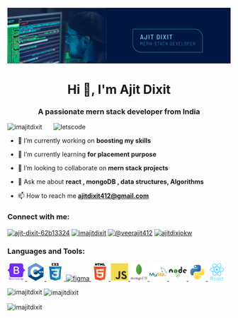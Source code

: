 ![logo](https://github.com/imajitdixit/imajitdixit/blob/main/Banner1.png)
<h1 align="center">Hi 👋, I'm Ajit Dixit</h1>
<h3 align="center">A passionate mern stack developer from India</h3>
<img align="right" width="400" alt="letscode" src="https://user-images.githubusercontent.com/55389276/140866485-8fb1c876-9a8f-4d6a-98dc-08c4981eaf70.gif">

<p align="left"> <img src="https://komarev.com/ghpvc/?username=imajitdixit&label=Profile%20views&color=0e75b6&style=flat" alt="imajitdixit" /> </p>

- 🔭 I’m currently working on **boosting my skills**

- 🌱 I’m currently learning **for placement purpose**

- 👯 I’m looking to collaborate on **mern stack projects**

- 💬 Ask me about **react , mongoDB , data structures, Algorithms**

- 📫 How to reach me **ajitdixit412@gmail.com**

<h3 align="left">Connect with me:</h3>
<p align="left">
<a href="https://www.linkedin.com/in/ajit-dixit-62b13324a/" target="blank"><img align="center" src="https://raw.githubusercontent.com/rahuldkjain/github-profile-readme-generator/master/src/images/icons/Social/linked-in-alt.svg" alt="ajit-dixit-62b13324" height="30" width="40" /></a>
<a href="https://instagram.com/imajitdixit" target="blank"><img align="center" src="https://raw.githubusercontent.com/rahuldkjain/github-profile-readme-generator/master/src/images/icons/Social/instagram.svg" alt="imajitdixit" height="30" width="40" /></a>
<a href="https://www.hackerrank.com/@veerajit412" target="blank"><img align="center" src="https://raw.githubusercontent.com/rahuldkjain/github-profile-readme-generator/master/src/images/icons/Social/hackerrank.svg" alt="@veerajit412" height="30" width="40" /></a>
<a href="https://auth.geeksforgeeks.org/user/ajitdixjokw" target="blank"><img align="center" src="https://raw.githubusercontent.com/rahuldkjain/github-profile-readme-generator/master/src/images/icons/Social/geeks-for-geeks.svg" alt="ajitdixjokw" height="30" width="40" /></a>
</p>

<h3 align="left">Languages and Tools:</h3>
<p align="left"> <a href="https://getbootstrap.com" target="_blank" rel="noreferrer"> <img src="https://raw.githubusercontent.com/devicons/devicon/master/icons/bootstrap/bootstrap-plain-wordmark.svg" alt="bootstrap" width="40" height="40"/> </a> <a href="https://www.w3schools.com/cpp/" target="_blank" rel="noreferrer"> <img src="https://raw.githubusercontent.com/devicons/devicon/master/icons/cplusplus/cplusplus-original.svg" alt="cplusplus" width="40" height="40"/> </a> <a href="https://www.w3schools.com/css/" target="_blank" rel="noreferrer"> <img src="https://raw.githubusercontent.com/devicons/devicon/master/icons/css3/css3-original-wordmark.svg" alt="css3" width="40" height="40"/> </a> <a href="https://www.figma.com/" target="_blank" rel="noreferrer"> <img src="https://www.vectorlogo.zone/logos/figma/figma-icon.svg" alt="figma" width="40" height="40"/> </a> <a href="https://www.w3.org/html/" target="_blank" rel="noreferrer"> <img src="https://raw.githubusercontent.com/devicons/devicon/master/icons/html5/html5-original-wordmark.svg" alt="html5" width="40" height="40"/> </a> <a href="https://developer.mozilla.org/en-US/docs/Web/JavaScript" target="_blank" rel="noreferrer"> <img src="https://raw.githubusercontent.com/devicons/devicon/master/icons/javascript/javascript-original.svg" alt="javascript" width="40" height="40"/> </a> <a href="https://www.mongodb.com/" target="_blank" rel="noreferrer"> <img src="https://raw.githubusercontent.com/devicons/devicon/master/icons/mongodb/mongodb-original-wordmark.svg" alt="mongodb" width="40" height="40"/> </a> <a href="https://www.mysql.com/" target="_blank" rel="noreferrer"> <img src="https://raw.githubusercontent.com/devicons/devicon/master/icons/mysql/mysql-original-wordmark.svg" alt="mysql" width="40" height="40"/> </a> <a href="https://nodejs.org" target="_blank" rel="noreferrer"> <img src="https://raw.githubusercontent.com/devicons/devicon/master/icons/nodejs/nodejs-original-wordmark.svg" alt="nodejs" width="40" height="40"/> </a> <a href="https://www.python.org" target="_blank" rel="noreferrer"> <img src="https://raw.githubusercontent.com/devicons/devicon/master/icons/python/python-original.svg" alt="python" width="40" height="40"/> </a> <a href="https://reactjs.org/" target="_blank" rel="noreferrer"> <img src="https://raw.githubusercontent.com/devicons/devicon/master/icons/react/react-original-wordmark.svg" alt="react" width="40" height="40"/> </a> </p>

<p><img align="left" src="https://github-readme-stats.vercel.app/api/top-langs?username=imajitdixit&show_icons=true&locale=en&layout=compact" alt="imajitdixit" /></p>

<p>&nbsp;<img align="center" src="https://github-readme-stats.vercel.app/api?username=imajitdixit&show_icons=true&locale=en" alt="imajitdixit" /></p>

<p><img align="center" src="https://github-readme-streak-stats.herokuapp.com/?user=imajitdixit&" alt="imajitdixit" /></p>

